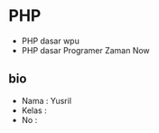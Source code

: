 # PHP

- PHP dasar wpu
- PHP dasar Programer Zaman Now

## bio
- Nama  : Yusril
- Kelas :
- No    : 
